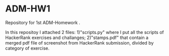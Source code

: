 # ADM-HW1
Repository for 1st ADM-Homework .

In this repositoy I attached 2 files:
1)"scripts.py" where I put all the scripts of HackerRank exercises and challanges;
2)"stamps.pdf" that contain a merged pdf file of screenshot from HackerRank submission, divided by category of exercise.


